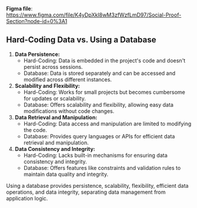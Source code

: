**Figma file**: https://www.figma.com/file/K4yDpXkI8wM3zfWzfLmD97/Social-Proof-Section?node-id=0%3A1

## Hard-Coding Data vs. Using a Database

1. **Data Persistence:**
    - Hard-Coding: Data is embedded in the project's code and doesn't persist across sessions.
    - Database: Data is stored separately and can be accessed and modified across different instances.
2. **Scalability and Flexibility:**
    - Hard-Coding: Works for small projects but becomes cumbersome for updates or scalability.
    - Database: Offers scalability and flexibility, allowing easy data modifications without code changes.
3. **Data Retrieval and Manipulation:**
    - Hard-Coding: Data access and manipulation are limited to modifying the code.
    - Database: Provides query languages or APIs for efficient data retrieval and manipulation.
4. **Data Consistency and Integrity:**
    - Hard-Coding: Lacks built-in mechanisms for ensuring data consistency and integrity.
    - Database: Offers features like constraints and validation rules to maintain data quality and integrity.

Using a database provides persistence, scalability, flexibility, efficient data operations, and data integrity, separating data management from application logic.